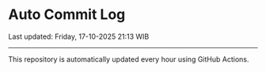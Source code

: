 # Auto Commit Log

Last updated: Friday, 17-10-2025 21:13 WIB

---

This repository is automatically updated every hour using GitHub Actions.
